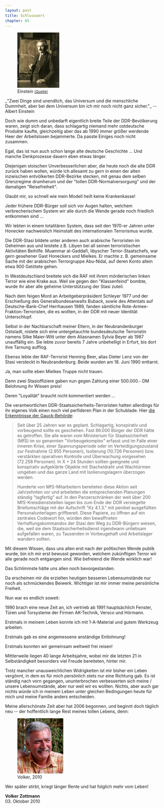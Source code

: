 ```yaml
---  
layout: post
title: Schlusswort
chapter: 65
---  
```




<figure class="left"><a href="/bilder/236.jpg" title="Klicken f&uuml;r Grossansicht" rel="facebox"><img title="Einstein" src="/bilder/thumb-236.png"></a><figcaption>Einstein <small><a href="http://commons.wikimedia.org/wiki/File:Einstein_1921_by_F_Schmutzer.jpg#file">(Quelle)</a></small></figcaption></figure>
 _"Zwei Dinge sind unendlich, das Universum und die menschliche
Dummheit, aber bei dem Universum bin ich mir noch nicht ganz sicher."_
--Albert Einstein

Doch wie dumm und unbedarft eigentlich breite Teile der DDR-Bevölkerung waren,
zeigt sich daran, dass schlagartig niemand mehr ostdeutsche Produkte kaufte,
gleichzeitig aber das ab 1990 immer größer werdende Heer der Arbeitslosen
bejammerte. Da passte Einiges noch nicht zusammen.

Egal, das ist nun auch schon lange alte deutsche Geschichte … Und manche
Denkprozesse dauern eben etwas länger.

Diejenigen stoischen Unverbesserlichen aber, die heute noch die alte DDR
zurück haben wollen, würde ich allesamt zu gern in einen der alten inzwischen
entvölkerten DDR-Bezirke stecken, mit genau dem selben Grenzregime drumherum
und der "tollen DDR-Normalversorgung" und der damaligen "Reisefreiheit".

Glaubt mir, so schnell wie mein Modell heilt keine Krankenkasse!

Jeder frühere DDR-Bürger soll sich vor Augen halten, welchem verbrecherischem
System wir alle durch die Wende gerade noch friedlich entkommen sind …

Wir lebten in einem totalitären System, dass seit den 1970-er Jahren unter
Honecker nachweislich Heimstatt des internationalen Terrorismus wurde.

Die DDR-Stasi bildete unter anderen auch arabische Terroristen im Geheimen aus
und leistete z.B. Libyen bei all seinen terroristischen Aktivitäten Beihilfe.
Muammar al-Gaddafi, libyscher Terror-Staatschefs, war gern gesehener Gast
Honeckers und Mielkes. Er machte z. B. gemeinsame Sache mit der arabischen
Terrorgruppe Abu-Nidal, auf deren Konto allein etwa 900 Getötete gehen.

In Westdeutschland breitete sich die RAF mit ihrem mörderischen linken Terror
wie eine Krake aus. Weil sie gegen den "Klassenfeind" bombte, wurde ihr aber
alle geheime Unterstützung der Stasi zuteil.

Nach dem feigen Mord an Arbeitgeberpräsident Schleyer 1977 und der Erschießung
des Generalbundesanwalts Buback, sowie des Attentats auf Deutsche-Bank-Chef
Herrhausen 1989, fanden sämtliche Rote-Armee-Fraktion-Terroristen, die es
wollten, in der DDR mit neuer Identität Unterschlupf.

Selbst in der Nachbarschaft meiner Eltern, in der Neubrandenburger Oststadt,
nistete sich eine untergetauchte bundesdeutsche Terroristin namens Silke
Maier-Witt unter dem Aliasnamen Sylvia Beyer ab 1987 unauffällig ein. Sie
lebte zuvor bereits 7 Jahre unbehelligt in Erfurt, bis dort ihre Tarnung
aufflog.

Ebenso lebte der RAF-Terrorist Henning Beer, alias Dieter Lenz von der Stasi
versteckt in Neubrandenburg. Beide wurden am 18. Juni 1990 enttarnt.

Ja, man sollte eben Mielkes Truppe nicht trauen.

Denn zwei Stasioffiziere gaben nun gegen Zahlung einer 500.000.- DM Belohnung
ihr Wissen preis!

Deren "Loyalität" braucht nicht kommentiert werden …

Die verantwortlichen DDR-Staatssicherheits-Terroristen hatten allerdings für
ihr eigenes Volk einen noch viel perfideren Plan in der Schublade. Hier [die
Erkenntnisse der
Gauck-Behörde](http://www.bstu.bund.de/nn_713332/DE/MfS-DDR-Geschichte/Aktenfunde/Isolierungslager/isolierungslager__node.html__nnn=true):

> Seit über 25 Jahren war es geplant. Schlagartig, konspirativ und
> vorbeugend sollte es geschehen. Fast 86.000 Bürger der DDR hätte
> es getroffen. Sie alle waren vom Ministerium für Staatssicherheit
> (MfS) im so genannten "Vorbeugekomplex" erfasst und im Falle einer
> inneren Krise, einer Spannungsperiode oder im Verteidigungszustand
> zur Festnahme (2.955 Personen), Isolierung (10.726 Personen) bzw.
> verstärkten operativen Kontrolle und Überwachung vorgesehen (72.258
> Personen). In X + 24 Stunden sollten geeignete und konspirativ
> aufgeklärte Objekte mit Stacheldraht und Wachtürmen umgeben und das
> ganze Land mit Isolierungslagern überzogen werden.
>
> Hunderte von MfS-Mitarbeitern bereiteten diese Aktion seit Jahrzehnten
> vor und arbeiteten die entsprechenden Planungen ständig "tagfertig"
> auf. In den Panzerschränken der weit über 200 MfS-Kreisdienststellen
> lagen bis zum Ende der DDR versiegelte Briefumschläge mit der
> Aufschrift "Kz 4.1.3." mit penibel ausgefüllten Personalunterlagen
> griffbereit. Diese Papiere, zu öffnen auf ein zentrales Codewort
> hin, würden den bewaffneten Verhaftungskommandos der Stasi den Weg
> zu DDR-Bürgern weisen, die, weil sie dem Staatssicherheitsdienst
> irgendwann unliebsam aufgefallen waren, zu Tausenden in Vorbeugehaft
> und Arbeitslager wandern sollten.

Mit diesem Wissen, dass uns allen erst nach der politischen Wende publik
wurde, bin ich mir erst bewusst geworden, welchem zukünftigen Terror wir alle
gerade noch entgangen sind. Wie befreiend die Wende wirklich war!

Das Schlimmste hätte uns allen noch bevorgestanden.

Da erscheinen mir die erzielten heutigen besseren Lebensumstände nur noch als
schmückendes Beiwerk. Wichtiger ist mir immer meine persönliche Freiheit.

Nun war es endlich soweit:

1990 brach eine neue Zeit an, ich vertrieb ab 1991 hauptsächlich Fenster,
Türen und Torsysteme der Firmen AK-Technik, Versco und Hörmann.

Erstmals in meinem Leben konnte ich mit 1-A-Material und gutem Werkzeug
arbeiten.

Erstmals gab es eine angemessene anständige Entlohnung!

Erstmals konnten wir gemeinsam weltweit frei reisen!

Mittlerweile liegen 40 lange Arbeitsjahre, wobei mir die letzten 21 in
Selbständigkeit besonders viel Freude bereiteten, hinter mir.

Trotz mancher unausweichlichen Widrigkeiten ist mir bisher ein Leben vergönnt,
in dem es für mich persönlich stets nur eine Richtung gab. Es ist ständig nach
vorn gegangen, ununterbrochen verbesserten sich meine / unsere Lebensumstände,
aber nur weil wir es wollten. Nichts, aber auch gar nichts würde ich in meinem
Leben unter gleichen Bedingungen heute für mich und meine Familie anders
entscheiden.

Meine allerschönste Zeit aber hat 2006 begonnen, und beginnt doch täglich neu
-- der hoffentlich lange Rest meines tollen Lebens, denn:

<figure class="right"><a href="/bilder/237.jpg" title="Klicken f&uuml;r Grossansicht" rel="facebox"><img title="Volker, 2010" src="/bilder/thumb-237.png"></a><figcaption>Volker, 2010</figcaption></figure>
 Wer später stirbt, kriegt länger Rente und hat folglich mehr vom Leben!

**Volker Zottmann**  
03. Oktober 2010

